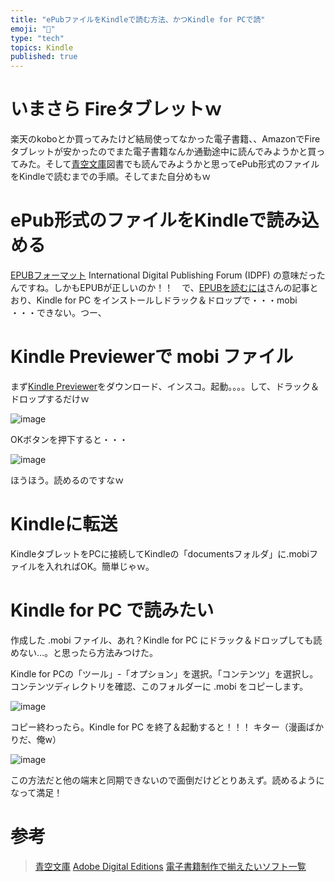 ```yaml
---
title: "ePubファイルをKindleで読む方法、かつKindle for PCで読"
emoji: "📝"
type: "tech"
topics: Kindle
published: true
---
```


# いまさら Fireタブレットｗ
楽天のkoboとか買ってみたけど結局使ってなかった電子書籍、、AmazonでFireタブレットが安かったのでまた電子書籍なんか通勤途中に読んでみようかと買ってみた。そして[青空文庫](http://aozora.wook.jp/)図書でも読んでみようかと思ってePub形式のファイルをKindleで読むまでの手順。そしてまた自分めもｗ

# ePub形式のファイルをKindleで読み込める
[EPUBフォーマット](http://www.epubcafe.jp/home/aboutepub) International Digital Publishing Forum (IDPF) の意味だったんですね。しかもEPUBが正しいのか！！　で、[EPUBを読むには](http://qiita.com/nori_j/items/bd2616c606f95e00746f)さんの記事とおり、Kindle for PC をインストールしドラック＆ドロップで・・・mobi ・・・できない。つー、

# Kindle Previewerで mobi ファイル
まず[Kindle Previewer](http://www.amazon.co.jp/gp/feature.html?docId=3077677546)をダウンロード、インスコ。起動。。。。して、ドラック＆ドロップするだけｗ

![image](https://qiita-image-store.s3.amazonaws.com/0/44540/f6e4d60b-d58e-c92f-e228-28c2c0eb1d45.png)

OKボタンを押下すると・・・

![image](https://qiita-image-store.s3.amazonaws.com/0/44540/ee446714-bcd9-412e-ce45-9082ee5cfbe4.png)

ほうほう。読めるのですなｗ

# Kindleに転送
KindleタブレットをPCに接続してKindleの「documentsフォルダ」に.mobiファイルを入れればOK。簡単じゃｗ。

# Kindle for PC で読みたい
作成した .mobi ファイル、あれ？Kindle for PC にドラック＆ドロップしても読めない…。と思ったら方法みつけた。

Kindle for PCの「ツール」-「オプション」を選択。「コンテンツ」を選択し。コンテンツディレクトリを確認、このフォルダーに .mobi をコピーします。

![image](https://qiita-image-store.s3.amazonaws.com/0/44540/b7a8d08c-d3d6-9038-b7a3-d2f7e265cb1b.png)

コピー終わったら。Kindle for PC を終了＆起動すると！！！
キター（漫画ばかりだ、俺w）

![image](https://qiita-image-store.s3.amazonaws.com/0/44540/e7d9bad0-3f72-2940-896e-e758501a6854.png)

この方法だと他の端末と同期できないので面倒だけどとりあえず。読めるようになって満足！

# 参考
> [青空文庫](http://aozora.wook.jp/)
> [Adobe Digital Editions](http://www.adobe.com/jp/solutions/ebook/digital-editions/download.html)
> [電子書籍制作で揃えたいソフト一覧](http://epub.tmediacom.com/archives/103)

